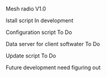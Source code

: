 Mesh radio V1.0

Istall script
  In development

Configuration script
  To Do

Data server for client softwater
  To Do

  Update script
    To Do

Future development
  need figuring out
